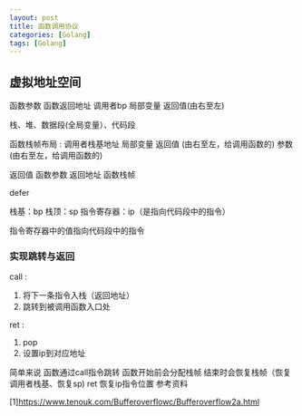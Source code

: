 ```yaml
---
layout: post
title: 函数调用协议
categories: [Golang]
tags: [Golang]
---
```


## 虚拟地址空间

函数参数
函数返回地址
调用者bp
局部变量
返回值(由右至左)

栈、堆、数据段(全局变量）、代码段

函数栈帧布局 :
调用者栈基地址
局部变量
返回值 (由右至左，给调用函数的)
参数(由右至左，给调用函数的)

返回值
函数参数
返回地址
函数栈帧

defer 

栈基：bp
栈顶：sp
指令寄存器：ip（是指向代码段中的指令）

指令寄存器中的值指向代码段中的指令

### 实现跳转与返回

call :
1. 将下一条指令入栈（返回地址）
2. 跳转到被调用函数入口处

ret : 
1. pop
2. 设置ip到对应地址

简单来说
函数通过call指令跳转
函数开始前会分配栈帧
结束时会恢复栈帧（恢复调用者栈基、恢复sp)
ret 恢复ip指令位置
参考资料

[1]https://www.tenouk.com/Bufferoverflowc/Bufferoverflow2a.html
